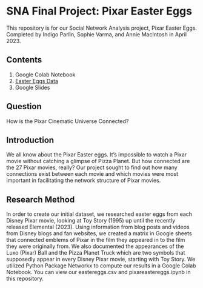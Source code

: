 # SNA Final Project: Pixar Easter Eggs
This repository is for our Social Network Analysis project, Pixar Easter Eggs. Completed by Indigo Parlin, Sophie Varma, and Annie MacIntosh in April 2023. 

## Contents

1. Google Colab Notebook
2. [Easter Eggs Data](https://github.com/indigoparlin/sna-pixar-easter-eggs/blob/main/eastereggs.csv)
3. Google Slides


## Question
How is the Pixar Cinematic Universe Connected? 

## Introduction
We all know about the Pixar Easter eggs. It’s impossible to watch a Pixar movie without catching a glimpse of Pizza Planet. But how connected are the 27 Pixar movies, really? Our project sought to find out how many connections exist between each movie and which movies were most important in facilitating the network structure of Pixar movies. 

## Research Method
In order to create our initial dataset, we researched easter eggs from each Disney Pixar movie, looking at Toy Story (1995) up until the recently released Elemental (2023). Using information from blog posts and videos from Disney blogs and fan websites, we created a matrix in Google sheets that connected emblems of Pixar in the film they appeared in to the film they were originally from. We also documented the appearances of the Luxo (Pixar) Ball and the Pizza Planet Truck which are two symbols that supposedly appear in every Disney Pixar movie, starting with Toy Story. 
We utilized Python Package Networkx to compute our results in a Google Colab Notebook. You can view our eastereggs.csv and pixareastereggs.ipynb in this repository. 
